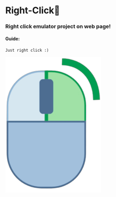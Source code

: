 # Right-Click🫵

### Right click emulator project on web page!
 #### Guide:
`Just right click :)`

<img align="" width="300px" src="img/mouse.png">
